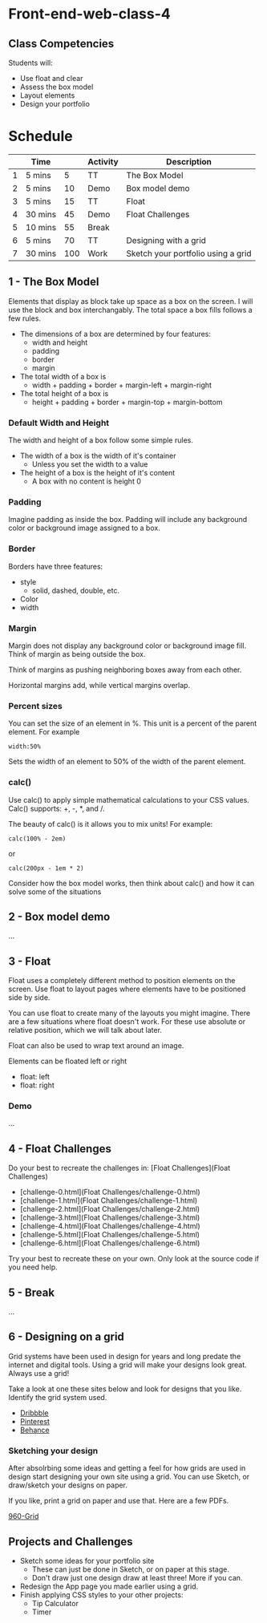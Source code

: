 # Front-end-web-class-4


## Class Competencies

Students will: 

- Use float and clear
- Assess the box model
- Layout elements 
- Design your portfolio

# Schedule 

|   | Time   |    | Activity | Description|
|---|--------|----|----------|------------|
|  1|  5 mins|   5|        TT| The Box Model|
|  2|  5 mins|  10|      Demo| Box model demo|
|  3|  5 mins|  15|        TT| Float|
|  4| 30 mins|  45|      Demo| Float Challenges|
|  5| 10 mins|  55|     Break| |
|  6|  5 mins|  70|        TT| Designing with a grid|
|  7| 30 mins| 100|      Work| Sketch your portfolio using a grid|

## 1 - The Box Model

Elements that display as block take up space as a box on the screen. 
I will use the block and box interchangably. 
The total space a box fills follows a few rules. 

- The dimensions of a box are determined by four features: 
    - width and height
    - padding
    - border
    - margin
- The total width of a box is
    - width + padding + border + margin-left + margin-right
- The total height of a box is
    - height + padding + border + margin-top + margin-bottom

### Default Width and Height

The width and height of a box follow some simple rules. 

- The width of a box is the width of it's container
    - Unless you set the width to a value
- The height of a box is the height of it's content
    - A box with no content is height 0

### Padding

Imagine padding as inside the box. Padding will include any background 
color or background image assigned to a box.

### Border

Borders have three features:

- style
    - solid, dashed, double, etc.
- Color
- width

### Margin 

Margin does not display any background color or background image fill. 
Think of margin as being outside the box. 

Think of margins as pushing neighboring boxes away from each other.

Horizontal margins add, while vertical margins overlap.

### Percent sizes 

You can set the size of an element in %. This unit is a percent 
of the parent element. For example 

`width:50%` 

Sets the width of an element to 50% of the width of the parent element. 

### calc()

Use calc() to apply simple mathematical calculations to your 
CSS values. Calc() supports: +, -, *, and /. 

The beauty of calc() is it allows you to mix units! For example:

`calc(100% - 2em)`

or 

`calc(200px - 1em * 2)`

Consider how the box model works, then think about calc() and 
how it can solve some of the situations 

## 2 - Box model demo

...

## 3 - Float

Float uses a completely different method to position elements on the screen. 
Use float to layout pages where elements have to be positioned side by side. 

You can use float to create many of the layouts you might imagine. 
There are a few situations where float doesn't work. 
For these use absolute or relative position, which we will talk about later.

Float can also be used to wrap text around an image. 

Elements can be floated left or right

- float: left
- float: right

### Demo

...

## 4 - Float Challenges

Do your best to recreate the challenges in: 
[Float Challenges](Float Challenges)

- [challenge-0.html](Float Challenges/challenge-0.html)
- [challenge-1.html](Float Challenges/challenge-1.html)
- [challenge-2.html](Float Challenges/challenge-2.html)
- [challenge-3.html](Float Challenges/challenge-3.html)
- [challenge-4.html](Float Challenges/challenge-4.html)
- [challenge-5.html](Float Challenges/challenge-5.html)
- [challenge-6.html](Float Challenges/challenge-6.html)

Try your best to recreate these on your own. 
Only look at the source code if you need help. 

## 5 - Break 

...

## 6 - Designing on a grid

Grid systems have been used in design for years and long predate 
the internet and digital tools. Using a grid will make your designs
look great. Always use a grid! 

Take a look at one these sites below and look for designs that
you like. Identify the grid system used. 

- [Dribbble](https://dribbble.com/search?q=grid)
- [Pinterest](https://www.pinterest.com/search/pins/?q=web%20design%20grid&rs=typed&term_meta[]=web%7Ctyped&term_meta[]=design%7Ctyped&term_meta[]=grid%7Ctyped)
- [Behance](https://www.behance.net/search?content=projects&sort=appreciations&time=week&search=webdesign)

### Sketching your design

After absolrbing some ideas and getting a feel for how grids 
are used in design start designing your own site using a grid. 
You can use Sketch, or draw/sketch your designs on paper. 

If you like, print a grid on paper and use that. Here are a few
PDFs.

[960-Grid](https://github.com/nathansmith/960-Grid-System/tree/master/sketch_sheets)

## Projects and Challenges

- Sketch some ideas for your portfolio site
    - These can just be done in Sketch, or on paper at this stage.
    - Don't draw just one design draw at least three! More if you can. 
- Redesign the App page you made earlier using a grid.
- Finish applying CSS styles to your other projects:
    - Tip Calculator
    - Timer








